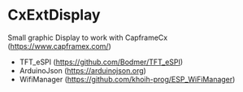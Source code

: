 # CxExtDisplay

Small graphic Display to work with CapframeCx (https://www.capframex.com/)

 - TFT_eSPI (https://github.com/Bodmer/TFT_eSPI)
 - ArduinoJson (https://arduinojson.org)
 - WifiManager (https://github.com/khoih-prog/ESP_WiFiManager)

